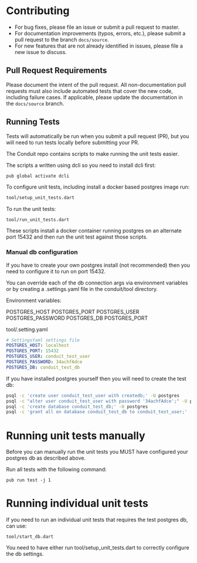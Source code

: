 # Contributing
- For bug fixes, please file an issue or submit a pull request to master. 
- For documentation improvements (typos, errors, etc.), please submit a pull request to the branch `docs/source`.
- For new features that are not already identified in issues, please file a new issue to discuss.

## Pull Request Requirements

Please document the intent of the pull request. All non-documentation pull requests must also include automated tests that cover the new code, including failure cases. If applicable, please update the documentation in the `docs/source` branch.

## Running Tests

Tests will automatically be run when you submit a pull request (PR), but you will need to run tests locally before submitting your PR.

The Conduit repo contains scripts to make running the unit tests easier.

The scripts a written using dcli so you need to install dcli first:

```bash
pub global activate dcli
```


To configure unit tests, including install a docker based postgres image run:

```bash
tool/setup_unit_tests.dart

```

To run the unit tests:

```
tool/run_unit_tests.dart
```

These scripts install a docker container running postgres on an alternate port 15432 and then
run the unit test against those scripts.

### Manual db configuration
If you have to create your own postgres install (not recommended) then you need to configure
it to run on port 15432.

You can override each of the db connection args via environment variables or by creating a .settings.yaml file in the conduit/tool directory.

Environment variables:

POSTGRES_HOST
POSTGRES_PORT
POSTGRES_USER
POSTGRES_PASSWORD
POSTGRES_DB
POSTGRES_PORT


tool/.setting.yaml

```yaml
# SettingsYaml settings file
POSTGRES_HOST: localhost
POSTGRES_PORT: 15432
POSTGRES_USER: conduit_test_user
POSTGRES_PASSWORD: 34achfAdce
POSTGRES_DB: conduit_test_db
```



If you have installed postgres yourself then you will need to create the test db:

```bash
psql -c 'create user conduit_test_user with createdb;' -U postgres
psql -c "alter user conduit_test_user with password '34achfAdce';" -U postgres
psql -c 'create database conduit_test_db;' -U postgres
psql -c 'grant all on database conduit_test_db to conduit_test_user;' -U postgres
```

# Running unit tests manually

Before you can manually run the unit tests you MUST have configured your postgres db as described above.


Run all tests with the following command:

```
pub run test -j 1
```


# Running individual unit tests

If you need to run an individual unit tests that requires the test postgres db, can use:

```
tool/start_db.dart
```

You need to have either run tool/setup_unit_tests.dart to correctly configure the db settings.